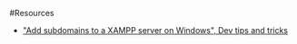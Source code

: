 #Resources 
- ["Add subdomains to a XAMPP server on Windows", Dev tips and tricks](https://www.dev-tips-and-tricks.com/add-subdomains-to-a-xampp-server-on-windows)
